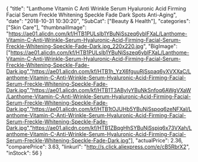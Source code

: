 {
	"title": "Lanthome Vitamin C Anti Wrinkle Serum Hyaluronic Acid Firming Facial Serum Freckle Whitening Speckle Fade Dark Spots Anti-Aging",
	"date": "2018-10-31 10:30:20",
	"SubCat": ["Beauty & Health"],
	"categories": ["Skin Care"],
	"thumbnailImage": "https://ae01.alicdn.com/kf/HTB1PULsIb1YBuNjSszeq6yblFXaL/Lanthome-Vitamin-C-Anti-Wrinkle-Serum-Hyaluronic-Acid-Firming-Facial-Serum-Freckle-Whitening-Speckle-Fade-Dark.jpg_220x220.jpg",
	"BigImage": ["https://ae01.alicdn.com/kf/HTB1PULsIb1YBuNjSszeq6yblFXaL/Lanthome-Vitamin-C-Anti-Wrinkle-Serum-Hyaluronic-Acid-Firming-Facial-Serum-Freckle-Whitening-Speckle-Fade-Dark.jpg","https://ae01.alicdn.com/kf/HTB1h_YzX6fguuRjSspaq6yXVXXaC/Lanthome-Vitamin-C-Anti-Wrinkle-Serum-Hyaluronic-Acid-Firming-Facial-Serum-Freckle-Whitening-Speckle-Fade-Dark.jpg","https://ae01.alicdn.com/kf/HTB1T3AByIyYBuNkSnfoq6AWgVXaW/Lanthome-Vitamin-C-Anti-Wrinkle-Serum-Hyaluronic-Acid-Firming-Facial-Serum-Freckle-Whitening-Speckle-Fade-Dark.jpg","https://ae01.alicdn.com/kf/HTB1tOJUHb5YBuNjSspoq6zeNFXal/Lanthome-Vitamin-C-Anti-Wrinkle-Serum-Hyaluronic-Acid-Firming-Facial-Serum-Freckle-Whitening-Speckle-Fade-Dark.jpg","https://ae01.alicdn.com/kf/HTB1ZBqgHhSYBuNjSspjq6x73VXah/Lanthome-Vitamin-C-Anti-Wrinkle-Serum-Hyaluronic-Acid-Firming-Facial-Serum-Freckle-Whitening-Speckle-Fade-Dark.jpg"],
	"actualPrice": 2.36,
	"comparePrice": 3.63,
	"linkurl": "http://s.click.aliexpress.com/e/cB5RbrX2",
	"inStock": 56
}
